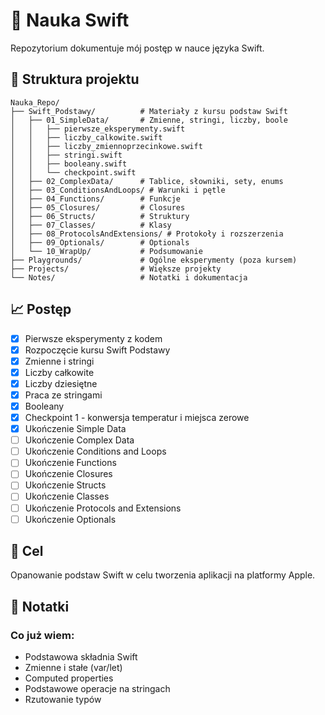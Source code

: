# 🍎 Nauka Swift

Repozytorium dokumentuje mój postęp w nauce języka Swift.

## 📁 Struktura projektu

```
Nauka_Repo/
├── Swift_Podstawy/          # Materiały z kursu podstaw Swift
│   ├── 01_SimpleData/       # Zmienne, stringi, liczby, boole
│   │   ├── pierwsze_eksperymenty.swift
│   │   ├── liczby_calkowite.swift
│   │   ├── liczby_zmiennoprzecinkowe.swift
│   │   ├── stringi.swift
│   │   ├── booleany.swift
│   │   └── checkpoint.swift
│   ├── 02_ComplexData/      # Tablice, słowniki, sety, enums
│   ├── 03_ConditionsAndLoops/ # Warunki i pętle
│   ├── 04_Functions/        # Funkcje
│   ├── 05_Closures/         # Closures
│   ├── 06_Structs/          # Struktury
│   ├── 07_Classes/          # Klasy
│   ├── 08_ProtocolsAndExtensions/ # Protokoły i rozszerzenia
│   ├── 09_Optionals/        # Optionals
│   └── 10_WrapUp/           # Podsumowanie
├── Playgrounds/             # Ogólne eksperymenty (poza kursem)
├── Projects/                # Większe projekty
└── Notes/                   # Notatki i dokumentacja
```

## 📈 Postęp

- [x] Pierwsze eksperymenty z kodem
- [x] Rozpoczęcie kursu Swift Podstawy
- [x] Zmienne i stringi
- [x] Liczby całkowite
- [x] Liczby dziesiętne
- [x] Praca ze stringami
- [x] Booleany
- [x] Checkpoint 1 - konwersja temperatur i miejsca zerowe
- [x] Ukończenie Simple Data
- [ ] Ukończenie Complex Data
- [ ] Ukończenie Conditions and Loops
- [ ] Ukończenie Functions
- [ ] Ukończenie Closures
- [ ] Ukończenie Structs
- [ ] Ukończenie Classes
- [ ] Ukończenie Protocols and Extensions
- [ ] Ukończenie Optionals

## 🎯 Cel

Opanowanie podstaw Swift w celu tworzenia aplikacji na platformy Apple.

## 📝 Notatki

### Co już wiem:
- Podstawowa składnia Swift
- Zmienne i stałe (var/let)
- Computed properties
- Podstawowe operacje na stringach
- Rzutowanie typów